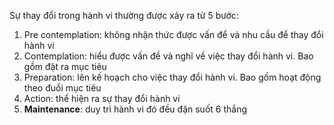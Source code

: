 Sự thay đổi trong hành vi thường được xảy ra từ 5 bước:
1. Pre contemplation: không nhận thức được vấn để và nhu cầu để thay đổi hành vi
2. Contemplation: hiểu được vấn đề và nghĩ về việc thay đổi hành vi. Bao gồm đặt ra mục tiêu
3. Preparation: lên kế hoạch cho việc thay đổi hành vi. Bao gồm hoạt động theo đuổi mục tiêu
4. Action: thể hiện ra sự thay đổi hành vi
5. **Maintenance**: duy trì hành vi đó đều đặn suốt 6 thắng